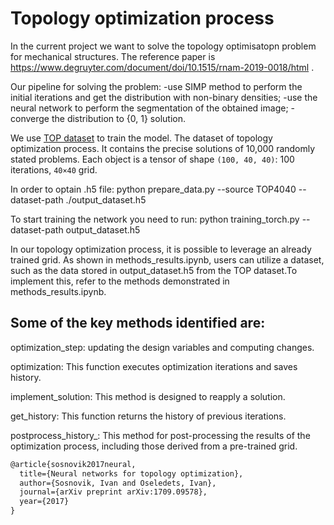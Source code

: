 # Topology optimization process 

In the current project we want to solve the topology optimisatopn problem for mechanical structures. The reference paper is https://www.degruyter.com/document/doi/10.1515/rnam-2019-0018/html . 

Our pipeline for solving the problem: 
-use SIMP method to perform the initial iterations and get the distribution with non-binary densities; 
-use the neural network to perform the segmentation of the obtained image;
-converge the distribution to {0, 1} solution.

We use [TOP dataset](https://github.com/ISosnovik/top) to train the model.
The dataset of topology optimization process. It contains the precise solutions of 10,000 randomly stated problems. Each object is a tensor of shape `(100, 40, 40)`: 100 iterations, `40×40` grid.

In order to optain .h5 file: python prepare_data.py --source TOP4040 --dataset-path ./output_dataset.h5 

To start training the network you need to run: python training_torch.py --dataset-path output_dataset.h5

In our topology optimization process, it is possible to leverage an already trained grid. As shown in methods_results.ipynb, users can utilize a dataset, such as the data stored in output_dataset.h5 from the TOP dataset.To implement this, refer to the methods demonstrated in methods_results.ipynb.

## Some of the key methods identified are:

optimization_step: updating the design variables and computing changes.

optimization: This function executes optimization iterations and saves history.

implement_solution: This method is designed to reapply a solution.

get_history: This function returns the history of previous iterations.

postprocess_history_: This method for post-processing the results of the optimization process, including those derived from a pre-trained grid.

```latex
@article{sosnovik2017neural,
  title={Neural networks for topology optimization},
  author={Sosnovik, Ivan and Oseledets, Ivan},
  journal={arXiv preprint arXiv:1709.09578},
  year={2017}
}
```
